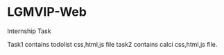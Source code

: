 # LGMVIP-Web
Internship Task






Task1  contains todolist css,html,js file
task2 contains calci css,html,js file.
